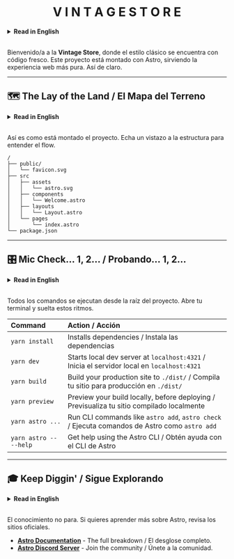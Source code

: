 <h1 align="center">V I N T A G E   S T O R E</h1>

<details>
<summary><strong>Read in English</strong></summary>

Welcome to the **Vintage Store**, where classic style meets fresh code. This project is built with Astro, servin' up the freshest web experience. Straight up.

</details>

<br>

Bienvenido/a a la **Vintage Store**, donde el estilo clásico se encuentra con código fresco. Este proyecto está montado con Astro, sirviendo la experiencia web más pura. Así de claro.

---

## 🗺️ The Lay of the Land / El Mapa del Terreno

<details>
<summary><strong>Read in English</strong></summary>

Here's how the project is laid out. Peep the structure to understand the flow.

</details>

<br>

Así es como está montado el proyecto. Echa un vistazo a la estructura para entender el flow.

```text
/
├── public/
│   └── favicon.svg
├── src
│   ├── assets
│   │   └── astro.svg
│   ├── components
│   │   └── Welcome.astro
│   ├── layouts
│   │   └── Layout.astro
│   └── pages
│       └── index.astro
└── package.json
```

---

## 🎛️ Mic Check... 1, 2... / Probando... 1, 2...

<details>
<summary><strong>Read in English</strong></summary>

All commands are run from the root of the project. Open your terminal and drop these beats.

</details>

<br>

Todos los comandos se ejecutan desde la raíz del proyecto. Abre tu terminal y suelta estos ritmos.

| Command | Action / Acción |
| :--- | :--- |
| `yarn install` | Installs dependencies / Instala las dependencias |
| `yarn dev` | Starts local dev server at `localhost:4321` / Inicia el servidor local en `localhost:4321` |
| `yarn build` | Build your production site to `./dist/` / Compila tu sitio para producción en `./dist/` |
| `yarn preview` | Preview your build locally, before deploying / Previsualiza tu sitio compilado localmente |
| `yarn astro ...` | Run CLI commands like `astro add`, `astro check` / Ejecuta comandos de Astro como `astro add` |
| `yarn astro -- --help` | Get help using the Astro CLI / Obtén ayuda con el CLI de Astro |

---

## 🎓 Keep Diggin' / Sigue Explorando

<details>
<summary><strong>Read in English</strong></summary>

The knowledge don't stop. If you wanna learn more about Astro, check the official spots.

</details>

<br>

El conocimiento no para. Si quieres aprender más sobre Astro, revisa los sitios oficiales.

- [**Astro Documentation**](https://docs.astro.build) - The full breakdown / El desglose completo.
- [**Astro Discord Server**](https://astro.build/chat) - Join the community / Únete a la comunidad.